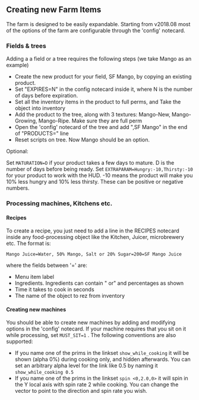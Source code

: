 ## Creating new Farm Items

The farm is designed to be easily expandable. Starting from v2018.08 most of the options of the farm are configurable through the 'config' notecard. 

### Fields & trees
Adding a a field or a tree requires the following steps (we take Mango as an example)
- Create the new product for your field, SF Mango, by copying an existing product. 
- Set "EXPIRES=N" in the config notecard inside it, where N is the number of days before expiration. 
- Set all the inventory items in the product to full perms, and Take the object into inventory
- Add the product to the tree, along with 3 textures: Mango-New, Mango-Growing, Mango-Ripe. Make sure they are full perm
- Open the 'config' notecard of the tree and add  ",SF Mango" in the end of  "PRODUCTS=" line
- Reset scripts on tree. Now Mango should be an option.

Optional:

Set `MATURATION=D` if your product takes a few days to mature. D is the number of days before being ready.
Set `EXTRAPARAM=Hungry:-10,Thirsty:-10`  for your product to work with the HUD. -10 means the product will make you 10% less hungry and 10% less thirsty. These can be positive or negative numbers.

### Processing machines, Kitchens etc.

#### Recipes
To create a recipe, you just need to add a line in the RECIPES notecard inside any food-processing object like the Kitchen, Juicer, microbrewery etc. The format is:

`Mango Juice=Water, 50% Mango, Salt or 20% Sugar=200=SF Mango Juice`

where  the fields between '=' are:
- Menu item label
- Ingredients. Ingredients can contain " or" and percentages as shown
- Time it takes to cook in seconds
- The name of the object to rez from inventory


#### Creating new machines
You should be able to create new machines by adding and modifying options in the 'config' notecard. If your machine requires that you sit on it while processing, set `MUST_SIT=1` . The following conventions are also supported:

- If you name one of the prims in the linkset `show_while_cooking` it will be shown (alpha 0%) during cooking only, and hidden afterwards. You can set an arbitrary alpha level for the link like 0.5 by naming it `show_while_cooking 0.5`
- If you name one of the prims in the linkset `spin <0,2.0,0>` it will spin in the Y local axis with spin rate 2 while cooking. You can change the vector to point to the direction and spin rate you wish.



